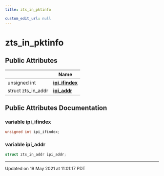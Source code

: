 ```yaml
---
title: zts_in_pktinfo

custom_edit_url: null
---
```


# zts_in_pktinfo



## Public Attributes

|                | Name           |
| -------------- | -------------- |
| unsigned int | **[ipi_ifindex](/autogen/libzt/classes/structzts__in__pktinfo.md#variable-ipi_ifindex)**  |
| struct zts_in_addr | **[ipi_addr](/autogen/libzt/classes/structzts__in__pktinfo.md#variable-ipi_addr)**  |

## Public Attributes Documentation

### variable ipi_ifindex

```cpp
unsigned int ipi_ifindex;
```


### variable ipi_addr

```cpp
struct zts_in_addr ipi_addr;
```


-------------------------------

Updated on 19 May 2021 at 11:01:17 PDT